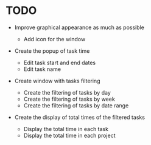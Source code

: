 # TODO

* Improve graphical appearance as much as possible
    + Add icon for the window

* Create the popup of task time
    + Edit task start and end dates
    + Edit task name

* Create window with tasks filtering
    + Create the filtering of tasks by day
    + Create the filtering of tasks by week
    + Create the filtering of tasks by date range

* Create the display of total times of the filtered tasks
    + Display the total time in each task
    + Display the total time in each project

